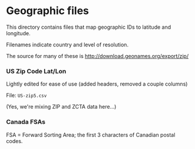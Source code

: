 # Geographic files

This directory contains files that map geographic IDs to latitude and longitude.

Filenames indicate country and level of resolution.

The source for many of these is http://download.geonames.org/export/zip/

### US Zip Code Lat/Lon
Lightly edited for ease of use (added headers, removed a couple columns)

File: `US-zip5.csv`

(Yes, we're mixing ZIP and ZCTA data here...)

### Canada FSAs

FSA = Forward Sorting Area; the first 3 characters of Canadian postal codes.

